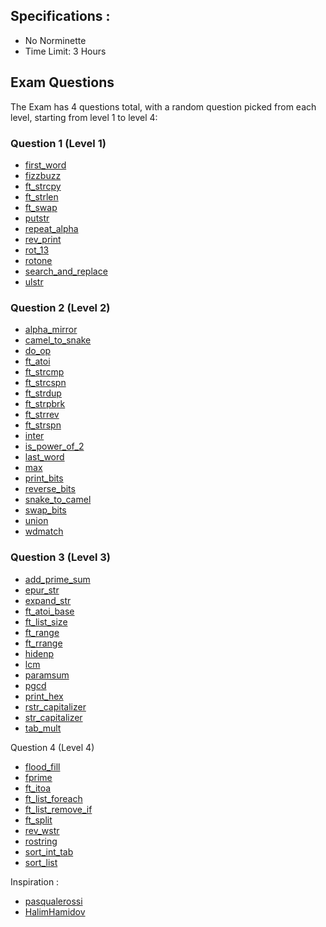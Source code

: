 ## Specifications :
- No Norminette
- Time Limit: 3 Hours

## Exam Questions

The Exam has 4 questions total, with a random question picked from each level, starting from level 1 to level 4:

### Question 1 (Level 1)

- [first_word](https://github.com/ava8kyoko/42-Exam_practice/blob/master/Rank-02/Level-01/first_word.c)
- [fizzbuzz](https://github.com/ava8kyoko/42-Exam_practice/blob/master/Rank-02/Level-01/fizzbuzz.c)
- [ft_strcpy](https://github.com/ava8kyoko/42-Exam_practice/blob/master/Rank-02/Level-01/ft_strcpy.c)
- [ft_strlen](https://github.com/ava8kyoko/42-Exam_practice/blob/master/Rank-02/Level-01/ft_strlen.c)
- [ft_swap](https://github.com/ava8kyoko/42-Exam_practice/blob/master/Rank-02/Level-01/ft_swap.c)
- [putstr]()
- [repeat_alpha]()
- [rev_print]()
- [rot_13]()
- [rotone]()
- [search_and_replace]()
- [ulstr]()

### Question 2 (Level 2)

- [alpha_mirror]()
- [camel_to_snake]()
- [do_op]()
- [ft_atoi]()
- [ft_strcmp]()
- [ft_strcspn]()
- [ft_strdup]()
- [ft_strpbrk]()
- [ft_strrev]()
- [ft_strspn]()
- [inter]()
- [is_power_of_2]()
- [last_word]()
- [max]()
- [print_bits]()
- [reverse_bits]()
- [snake_to_camel]()
- [swap_bits]()
- [union]()
- [wdmatch]()

### Question 3 (Level 3)

- [add_prime_sum]()
- [epur_str]()
- [expand_str]()
- [ft_atoi_base]()
- [ft_list_size]()
- [ft_range]()
- [ft_rrange]()
- [hidenp]()
- [lcm]()
- [paramsum]()
- [pgcd]()
- [print_hex]()
- [rstr_capitalizer]()
- [str_capitalizer]()
- [tab_mult]()

Question 4 (Level 4)

- [flood_fill]()
- [fprime]()
- [ft_itoa]()
- [ft_list_foreach]()
- [ft_list_remove_if]()
- [ft_split]()
- [rev_wstr]()
- [rostring]()
- [sort_int_tab]()
- [sort_list]()

Inspiration :
- [pasqualerossi](https://github.com/pasqualerossi/42-School-Exam-Rank-02)
- [HalimHamidov](https://github.com/HalimHamidov/C-Exam-Alone-In-The-Dark---Beginner/blob/f695f18889556a471a1fd04df3e64ad941ff967b/Rendu%20/42-exam-miner-/maparmar/level1/first_word/first_word.subject.en.txt)
